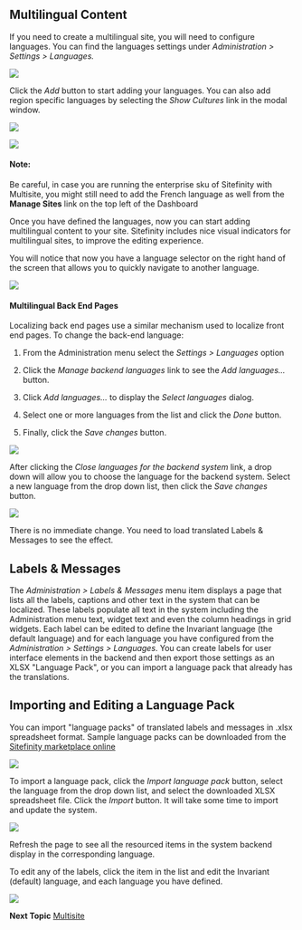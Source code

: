 Multilingual Content
--------------------

If you need to create a multilingual site, you will need to configure
languages. You can find the languages settings under *Administration
\> Settings \> Languages.*

![](../media/image179.jpeg)

Click the *Add* button to start adding your languages. You can also
add region specific languages by selecting the *Show Cultures* link in
the modal window.

![](../media/image181.jpeg)

![](../media/image183.jpeg)

#### Note:
Be careful, in case you are running the enterprise sku of Sitefinity with Multisite, you might still need to add the French language as well from the **Manage Sites** link on the top left of the Dashboard

Once you have defined the languages, now you can start adding
multilingual content to your site. Sitefinity includes nice visual
indicators for multilingual sites, to improve the editing experience.

You will notice that now you have a language selector on the right
hand of the screen that allows you to quickly navigate to another
language.

![](../media/image185.png)

#### Multilingual Back End Pages

Localizing back end pages use a similar mechanism used to localize
front end pages. To change the back-end language:

1.  From the Administration menu select the *Settings \> Languages*
    option

2.  Click the *Manage backend languages* link to see the *Add
    languages\...* button.

3.  Click *Add languages\...* to display the *Select languages* dialog.

4.  Select one or more languages from the list and click the *Done*
    button.

5.  Finally, click the *Save changes* button.

![](../media/image187.png)

After clicking the *Close languages for the backend system* link, a
drop down will allow you to choose the language for the backend
system. Select a new language from the drop down list, then click the
*Save changes* button.

![](../media/image188.png)

There is no immediate change. You need to load translated Labels & Messages to see the effect.

Labels & Messages
------------------

The *Administration \> Labels & Messages* menu item displays a page
that lists all the labels, captions and other text in the system that
 can be localized. These labels populate all text in the system
including the Administration menu text, widget text and even the
column headings in grid widgets. Each label can be edited to define
the Invariant language (the default language) and for each language
you have configured from the *Administration \> Settings \>
Languages*. You can create labels for user interface elements in the
backend and then export those settings as an XLSX "Language Pack", or
you can import a language pack that already has the translations.

Importing and Editing a Language Pack
-------------------------------------

You can import \"language packs\" of translated labels and messages in
.xlsx spreadsheet format. Sample language packs can be downloaded from
the [Sitefinity marketplace online](http://www.sitefinity.com/developer-network/marketplace)


![](../media/image190.png)

To import a language pack, click the *Import language pack* button,
select the language from the drop down list, and select the downloaded
XLSX spreadsheet file. Click the *Import* button. It will take some
time to import and update the system.

![](../media/image191.png)

Refresh the page to see all the resourced items in the system backend
display in the corresponding language.

To edit any of the labels, click the item in the list and edit the
Invariant (default) language, and each language you have defined.

![](../media/image194.png)

**Next Topic**
[Multisite](../Multisite/readme.md)